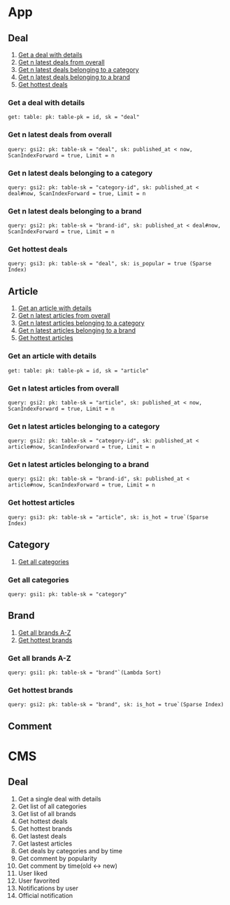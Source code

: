 # App

## Deal

1. [Get a deal with details](#Get-a-deal-with-details)
1. [Get n latest deals from overall](#Get-n-latest-deals-from-overall)
1. [Get n latest deals belonging to a category](#Get-n-latest-deals-belonging-to-a-category)
1. [Get n latest deals belonging to a brand](#Get-n-latest-deals-belonging-to-a-brand)
1. [Get hottest deals](#get-hottest-deals)

### Get a deal with details
```
get: table: pk: table-pk = id, sk = "deal"
```

### Get n latest deals from overall
```
query: gsi2: pk: table-sk = "deal", sk: published_at < now, ScanIndexForward = true, Limit = n
```

### Get n latest deals belonging to a category
```
query: gsi2: pk: table-sk = "category-id", sk: published_at < deal#now, ScanIndexForward = true, Limit = n
```

### Get n latest deals belonging to a brand
```
query: gsi2: pk: table-sk = "brand-id", sk: published_at < deal#now, ScanIndexForward = true, Limit = n
```

### Get hottest deals
```
query: gsi3: pk: table-sk = "deal", sk: is_popular = true (Sparse Index)
```


## Article
1. [Get an article with details](#Get-an-article-with-details)
1. [Get n latest articles from overall](#Get-n-latest-articles-from-overall)
1. [Get n latest articles belonging to a category](#Get-n-latest-articles-belonging-to-a-category)
1. [Get n latest articles belonging to a brand](#Get-n-latest-articles-belonging-to-a-brand)
1. [Get hottest articles](#get-hottest-articles)

### Get an article with details
```
get: table: pk: table-pk = id, sk = "article"
```

### Get n latest articles from overall
```
query: gsi2: pk: table-sk = "article", sk: published_at < now, ScanIndexForward = true, Limit = n
```

### Get n latest articles belonging to a category
```
query: gsi2: pk: table-sk = "category-id", sk: published_at < article#now, ScanIndexForward = true, Limit = n
```

### Get n latest articles belonging to a brand
```
query: gsi2: pk: table-sk = "brand-id", sk: published_at < article#now, ScanIndexForward = true, Limit = n
```

### Get hottest articles
```
query: gsi3: pk: table-sk = "article", sk: is_hot = true`(Sparse Index)
```

## Category
1. [Get all categories](#Get-all-categories)

### Get all categories
```
query: gsi1: pk: table-sk = "category"
```

## Brand
1. [Get all brands A-Z](#Get-all-brands-A-Z)
1. [Get hottest brands](#Get-hottest-brands)

### Get all brands A-Z
```
query: gsi1: pk: table-sk = "brand"`(Lambda Sort)
```

### Get hottest brands
```
query: gsi2: pk: table-sk = "brand", sk: is_hot = true`(Sparse Index)
```

## Comment


# CMS

## Deal

1. Get a single deal with details
1. Get list of all categories
1. Get list of all brands
1. Get hottest deals
1. Get hottest brands
1. Get lastest deals
1. Get lastest articles
1. Get deals by categories and by time
1. Get comment by popularity
1. Get comment by time(old <-> new)
1. User liked
1. User favorited
1. Notifications by user
1. Official notification